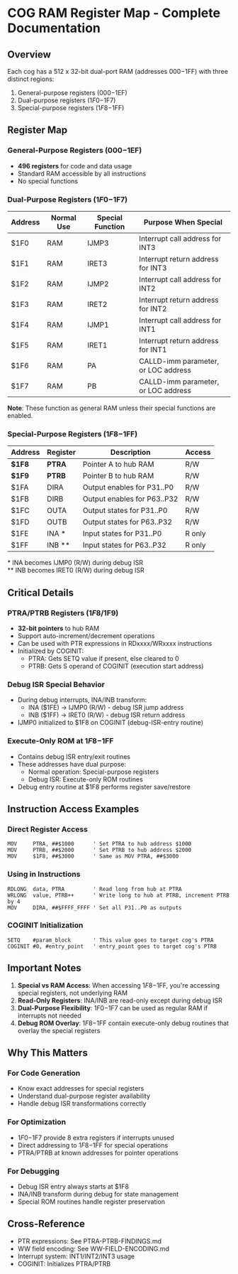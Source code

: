 # COG RAM Register Map - Complete Documentation

## Overview
Each cog has a 512 x 32-bit dual-port RAM (addresses $000-$1FF) with three distinct regions:
1. General-purpose registers ($000-$1EF)
2. Dual-purpose registers ($1F0-$1F7)
3. Special-purpose registers ($1F8-$1FF)

## Register Map

### General-Purpose Registers ($000-$1EF)
- **496 registers** for code and data usage
- Standard RAM accessible by all instructions
- No special functions

### Dual-Purpose Registers ($1F0-$1F7)

| Address | Normal Use | Special Function | Purpose When Special |
|---------|------------|------------------|----------------------|
| $1F0 | RAM | IJMP3 | Interrupt call address for INT3 |
| $1F1 | RAM | IRET3 | Interrupt return address for INT3 |
| $1F2 | RAM | IJMP2 | Interrupt call address for INT2 |
| $1F3 | RAM | IRET2 | Interrupt return address for INT2 |
| $1F4 | RAM | IJMP1 | Interrupt call address for INT1 |
| $1F5 | RAM | IRET1 | Interrupt return address for INT1 |
| $1F6 | RAM | PA | CALLD-imm parameter, or LOC address |
| $1F7 | RAM | PB | CALLD-imm parameter, or LOC address |

**Note**: These function as general RAM unless their special functions are enabled.

### Special-Purpose Registers ($1F8-$1FF)

| Address | Register | Description | Access |
|---------|----------|-------------|--------|
| **$1F8** | **PTRA** | Pointer A to hub RAM | R/W |
| **$1F9** | **PTRB** | Pointer B to hub RAM | R/W |
| $1FA | DIRA | Output enables for P31..P0 | R/W |
| $1FB | DIRB | Output enables for P63..P32 | R/W |
| $1FC | OUTA | Output states for P31..P0 | R/W |
| $1FD | OUTB | Output states for P63..P32 | R/W |
| $1FE | INA * | Input states for P31..P0 | R only |
| $1FF | INB ** | Input states for P63..P32 | R only |

\* INA becomes IJMP0 (R/W) during debug ISR  
\*\* INB becomes IRET0 (R/W) during debug ISR

## Critical Details

### PTRA/PTRB Registers ($1F8/$1F9)
- **32-bit pointers** to hub RAM
- Support auto-increment/decrement operations
- Can be used with PTR expressions in RDxxxx/WRxxxx instructions
- Initialized by COGINIT:
  - PTRA: Gets SETQ value if present, else cleared to 0
  - PTRB: Gets S operand of COGINIT (execution start address)

### Debug ISR Special Behavior
- During debug interrupts, INA/INB transform:
  - INA ($1FE) → IJMP0 (R/W) - debug ISR jump address
  - INB ($1FF) → IRET0 (R/W) - debug ISR return address
- IJMP0 initialized to $1F8 on COGINIT (debug-ISR-entry routine)

### Execute-Only ROM at $1F8-$1FF
- Contains debug ISR entry/exit routines
- These addresses have dual purpose:
  - Normal operation: Special-purpose registers
  - Debug ISR: Execute-only ROM routines
- Debug entry routine at $1F8 performs register save/restore

## Instruction Access Examples

### Direct Register Access
```pasm
MOV     PTRA, ##$1000      ' Set PTRA to hub address $1000
MOV     PTRB, ##$2000      ' Set PTRB to hub address $2000
MOV     $1F8, ##$3000      ' Same as MOV PTRA, ##$3000
```

### Using in Instructions
```pasm
RDLONG  data, PTRA         ' Read long from hub at PTRA
WRLONG  value, PTRB++      ' Write long to hub at PTRB, increment PTRB by 4
MOV     DIRA, ##$FFFF_FFFF ' Set all P31..P0 as outputs
```

### COGINIT Initialization
```pasm
SETQ    #param_block       ' This value goes to target cog's PTRA
COGINIT #0, #entry_point   ' entry_point goes to target cog's PTRB
```

## Important Notes

1. **Special vs RAM Access**: When accessing $1F8-$1FF, you're accessing special registers, not underlying RAM
2. **Read-Only Registers**: INA/INB are read-only except during debug ISR
3. **Dual-Purpose Flexibility**: $1F0-$1F7 can be used as regular RAM if interrupts not needed
4. **Debug ROM Overlay**: $1F8-$1FF contain execute-only debug routines that overlay the special registers

## Why This Matters

### For Code Generation
- Know exact addresses for special registers
- Understand dual-purpose register availability
- Handle debug ISR transformations correctly

### For Optimization
- $1F0-$1F7 provide 8 extra registers if interrupts unused
- Direct addressing to $1F8-$1FF for special operations
- PTRA/PTRB at known addresses for pointer operations

### For Debugging
- Debug ISR entry always starts at $1F8
- INA/INB transform during debug for state management
- Special ROM routines handle register preservation

## Cross-Reference
- PTR expressions: See PTRA-PTRB-FINDINGS.md
- WW field encoding: See WW-FIELD-ENCODING.md
- Interrupt system: INT1/INT2/INT3 usage
- COGINIT: Initializes PTRA/PTRB